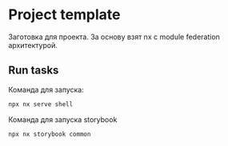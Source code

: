# Project template

Заготовка для проекта. За основу взят nx с module federation архитектурой.

## Run tasks

Команда для запуска:

```sh
npx nx serve shell
```

Команда для запуска storybook

```sh
npx nx storybook common
```
